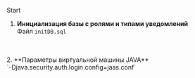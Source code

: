   Start
1. **Инициализация базы с ролями и типами уведомлений** <br>
Файл `initDB.sql`
<br>
<br>
2. **Параметры виртуальной машины JAVA** <br>
`-Djava.security.auth.login.config=jaas.conf` <br>


